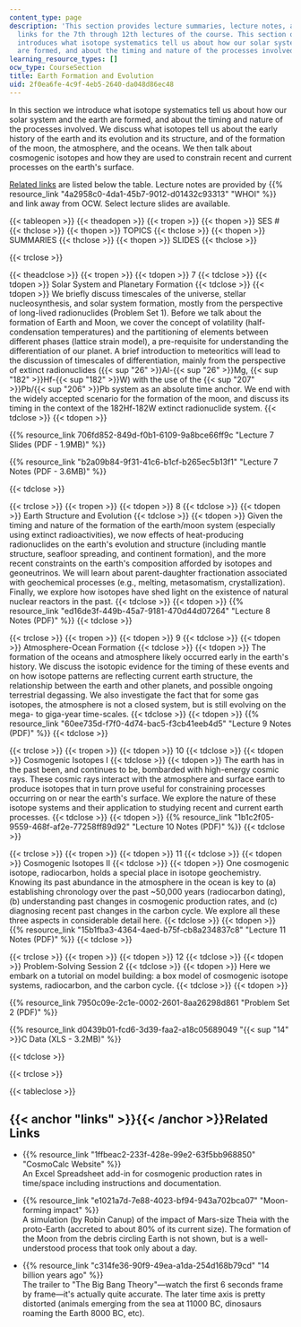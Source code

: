 ```yaml
---
content_type: page
description: 'This section provides lecture summaries, lecture notes, and related
  links for the 7th through 12th lectures of the course. This section of the course
  introduces what isotope systematics tell us about how our solar system and the earth
  are formed, and about the timing and nature of the processes involved. '
learning_resource_types: []
ocw_type: CourseSection
title: Earth Formation and Evolution
uid: 2f0ea6fe-4c9f-4eb5-2640-da048d86ec48
---
```

In this section we introduce what isotope systematics tell us about how our solar system and the earth are formed, and about the timing and nature of the processes involved. We discuss what isotopes tell us about the early history of the earth and its evolution and its structure, and of the formation of the moon, the atmosphere, and the oceans. We then talk about cosmogenic isotopes and how they are used to constrain recent and current processes on the earth's surface.

[Related links](#links) are listed below the table. Lecture notes are provided by {{% resource_link "4a2958c0-4da1-45b7-9012-d01432c93313" "WHOI" %}} and link away from OCW. Select lecture slides are available.

{{< tableopen >}}
{{< theadopen >}}
{{< tropen >}}
{{< thopen >}}
SES #
{{< thclose >}}
{{< thopen >}}
TOPICS
{{< thclose >}}
{{< thopen >}}
SUMMARIES
{{< thclose >}}
{{< thopen >}}
SLIDES
{{< thclose >}}

{{< trclose >}}

{{< theadclose >}}
{{< tropen >}}
{{< tdopen >}}
7
{{< tdclose >}}
{{< tdopen >}}
Solar System and Planetary Formation
{{< tdclose >}}
{{< tdopen >}}
We briefly discuss timescales of the universe, stellar nucleosynthesis, and solar system formation, mostly from the perspective of long-lived radionuclides (Problem Set 1). Before we talk about the formation of Earth and Moon, we cover the concept of volatility (half-condensation temperatures) and the partitioning of elements between different phases (lattice strain model), a pre-requisite for understanding the differentiation of our planet. A brief introduction to meteoritics will lead to the discussion of timescales of differentiation, mainly from the perspective of extinct radionuclides ({{< sup "26" >}}Al-{{< sup "26" >}}Mg, {{< sup "182" >}}Hf-{{< sup "182" >}}W) with the use of the {{< sup "207" >}}Pb/{{< sup "206" >}}Pb system as an absolute time anchor. We end with the widely accepted scenario for the formation of the moon, and discuss its timing in the context of the 182Hf-182W extinct radionuclide system.
{{< tdclose >}}
{{< tdopen >}}


{{% resource_link 706fd852-849d-f0b1-6109-9a8bce66ff9c "Lecture 7 Slides (PDF - 1.9MB)" %}}

{{% resource_link "b2a09b84-9f31-41c6-b1cf-b265ec5b13f1" "Lecture 7 Notes (PDF - 3.6MB)" %}}


{{< tdclose >}}

{{< trclose >}}
{{< tropen >}}
{{< tdopen >}}
8
{{< tdclose >}}
{{< tdopen >}}
Earth Structure and Evolution
{{< tdclose >}}
{{< tdopen >}}
Given the timing and nature of the formation of the earth/moon system (especially using extinct radioactivities), we now effects of heat-producing radionuclides on the earth's evolution and structure (including mantle structure, seafloor spreading, and continent formation), and the more recent constraints on the earth's composition afforded by isotopes and geoneutrinos. We will learn about parent-daughter fractionation associated with geochemical processes (e.g., melting, metasomatism, crystallization). Finally, we explore how isotopes have shed light on the existence of natural nuclear reactors in the past.
{{< tdclose >}}
{{< tdopen >}}
{{% resource_link "ed16de3f-449b-45a7-9181-470d44d07264" "Lecture 8 Notes (PDF)" %}}
{{< tdclose >}}

{{< trclose >}}
{{< tropen >}}
{{< tdopen >}}
9
{{< tdclose >}}
{{< tdopen >}}
Atmosphere-Ocean Formation
{{< tdclose >}}
{{< tdopen >}}
The formation of the oceans and atmosphere likely occurred early in the earth's history. We discuss the isotopic evidence for the timing of these events and on how isotope patterns are reflecting current earth structure, the relationship between the earth and other planets, and possible ongoing terrestrial degassing. We also investigate the fact that for some gas isotopes, the atmosphere is not a closed system, but is still evolving on the mega- to giga-year time-scales.
{{< tdclose >}}
{{< tdopen >}}
{{% resource_link "60ee735d-f7f0-4d74-bac5-f3cb41eeb4d5" "Lecture 9 Notes (PDF)" %}}
{{< tdclose >}}

{{< trclose >}}
{{< tropen >}}
{{< tdopen >}}
10
{{< tdclose >}}
{{< tdopen >}}
Cosmogenic Isotopes I
{{< tdclose >}}
{{< tdopen >}}
The earth has in the past been, and continues to be, bombarded with high-energy cosmic rays. These cosmic rays interact with the atmosphere and surface earth to produce isotopes that in turn prove useful for constraining processes occurring on or near the earth's surface. We explore the nature of these isotope systems and their application to studying recent and current earth processes.
{{< tdclose >}}
{{< tdopen >}}
{{% resource_link "1b1c2f05-9559-468f-af2e-77258ff89d92" "Lecture 10 Notes (PDF)" %}}
{{< tdclose >}}

{{< trclose >}}
{{< tropen >}}
{{< tdopen >}}
11
{{< tdclose >}}
{{< tdopen >}}
Cosmogenic Isotopes II
{{< tdclose >}}
{{< tdopen >}}
One cosmogenic isotope, radiocarbon, holds a special place in isotope geochemistry. Knowing its past abundance in the atmosphere in the ocean is key to (a) establishing chronology over the past ~50,000 years (radiocarbon dating), (b) understanding past changes in cosmogenic production rates, and (c) diagnosing recent past changes in the carbon cycle. We explore all these three aspects in considerable detail here.
{{< tdclose >}}
{{< tdopen >}}
{{% resource_link "15b1fba3-4364-4aed-b75f-cb8a234837c8" "Lecture 11 Notes (PDF)" %}}
{{< tdclose >}}

{{< trclose >}}
{{< tropen >}}
{{< tdopen >}}
12
{{< tdclose >}}
{{< tdopen >}}
Problem-Solving Session 2
{{< tdclose >}}
{{< tdopen >}}
Here we embark on a tutorial on model building: a box model of cosmogenic isotope systems, radiocarbon, and the carbon cycle.
{{< tdclose >}}
{{< tdopen >}}


{{% resource_link 7950c09e-2c1e-0002-2601-8aa26298d861 "Problem Set 2 (PDF)" %}}

{{% resource_link d0439b01-fcd6-3d39-faa2-a18c05689049 "{{< sup \"14\" >}}C Data (XLS - 3.2MB)" %}}


{{< tdclose >}}

{{< trclose >}}

{{< tableclose >}}

{{< anchor "links" >}}{{< /anchor >}}Related Links
--------------------------------------------------

*   {{% resource_link "1ffbeac2-233f-428e-99e2-63f5bb968850" "CosmoCalc Website" %}}  
    An Excel Spreadsheet add-in for cosmogenic production rates in time/space including instructions and documentation.

*   {{% resource_link "e1021a7d-7e88-4023-bf94-943a702bca07" "Moon-forming impact" %}}  
    A simulation (by Robin Canup) of the impact of Mars-size Theia with the proto-Earth (accreted to about 80% of its current size). The formation of the Moon from the debris circling Earth is not shown, but is a well-understood process that took only about a day.

*   {{% resource_link "c314fe36-90f9-49ea-a1da-254d168b79cd" "14 billion years ago" %}}  
    The trailer to "The Big Bang Theory"—watch the first 6 seconds frame by frame—it's actually quite accurate. The later time axis is pretty distorted (animals emerging from the sea at 11000 BC, dinosaurs roaming the Earth 8000 BC, etc).